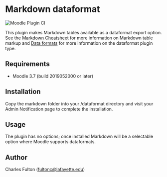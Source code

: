 Markdown dataformat
===================

![Moodle Plugin CI](https://github.com/LafColITS/moodle-dataformat_markdown/workflows/Moodle%20Plugin%20CI/badge.svg)

This plugin makes Markdown tables available as a dataformat export option. See the [Markdown Cheatsheet](https://github.com/adam-p/markdown-here/wiki/Markdown-Cheatsheet#tables) for more information on Markdown table markup and [Data formats](https://docs.moodle.org/dev/Data_formats) for more information on the dataformat plugin type.

Requirements
------------
- Moodle 3.7 (build 2019052000 or later)

Installation
------------
Copy the markdown folder into your /dataformat directory and visit your Admin Notification page to complete the installation.

Usage
-----
The plugin has no options; once installed Markdown will be a selectable option where Moodle supports dataformats.

Author
-----
Charles Fulton (fultonc@lafayette.edu)
